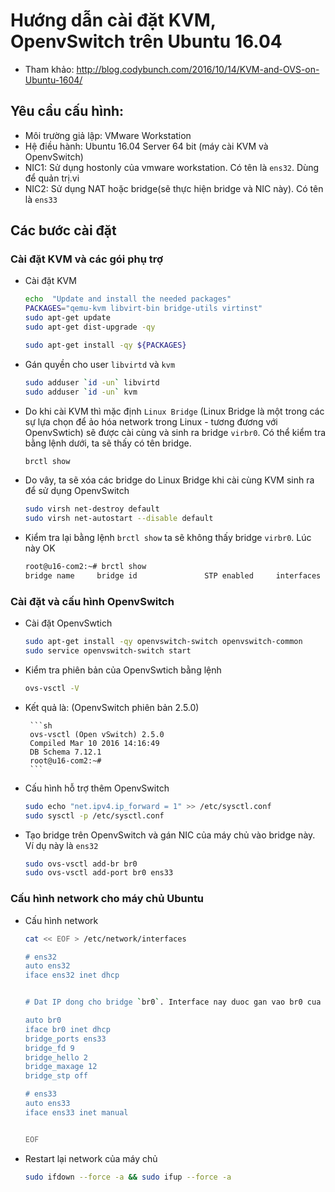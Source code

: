 # Hướng dẫn cài đặt KVM, OpenvSwitch trên Ubuntu 16.04

- Tham khảo: http://blog.codybunch.com/2016/10/14/KVM-and-OVS-on-Ubuntu-1604/

## Yêu cầu cấu hình:
- Môi trường giả lập: VMware Workstation 
- Hệ điều hành: Ubuntu 16.04 Server 64 bit (máy cài KVM và OpenvSwitch)
- NIC1: Sử dụng hostonly của vmware workstation. Có tên là `ens32`. Dùng để quản trị.vi 
- NIC2: Sử dụng NAT hoặc bridge(sẽ thực hiện bridge và NIC này). Có tên là `ens33`

## Các bước cài đặt
### Cài đặt KVM và các gói phụ trợ

- Cài đặt KVM
	```sh 
	echo  "Update and install the needed packages"
	PACKAGES="qemu-kvm libvirt-bin bridge-utils virtinst"
	sudo apt-get update
	sudo apt-get dist-upgrade -qy

	sudo apt-get install -qy ${PACKAGES}
	```

- Gán quyền cho user `libvirtd` và `kvm`
	```sh
	sudo adduser `id -un` libvirtd
	sudo adduser `id -un` kvm
	```

- Do khi cài KVM thì mặc định `Linux Bridge` (Linux Bridge là một trong các sự lựa chọn để ảo hóa network trong Linux - tương đương với OpenvSwtich) sẽ được cài cùng và sinh ra bridge `virbr0`. Có thể kiểm tra bằng lệnh dưới, ta sẽ thấy có tên bridge.
	```sh
	brctl show
	```

- Do vây, ta sẽ xóa các bridge do Linux Bridge khi cài cùng KVM sinh ra để sử dụng OpenvSwitch
	```sh
	sudo virsh net-destroy default 
	sudo virsh net-autostart --disable default
	```

- Kiểm tra lại bằng lệnh `brctl show` ta sẽ không thấy bridge `virbr0`. Lúc này OK
	```sh
	root@u16-com2:~# brctl show
	bridge name     bridge id               STP enabled     interfaces
	```


### Cài đặt và cấu hình OpenvSwitch

- Cài đặt OpenvSwtich
	```sh
	sudo apt-get install -qy openvswitch-switch openvswitch-common 
	sudo service openvswitch-switch start
	```

- Kiểm tra phiên bản của OpenvSwtich bằng lệnh
	```sh
	ovs-vsctl -V
	```

 - Kết quả là: (OpenvSwitch phiên bản 2.5.0)
 
	 	```sh
		ovs-vsctl (Open vSwitch) 2.5.0
		Compiled Mar 10 2016 14:16:49
		DB Schema 7.12.1
		root@u16-com2:~#
		```

- Cấu hình hỗ trợ thêm OpenvSwitch
	```sh
	sudo echo "net.ipv4.ip_forward = 1" >> /etc/sysctl.conf
	sudo sysctl -p /etc/sysctl.conf
	```

- Tạo bridge trên OpenvSwitch và gán NIC của máy chủ vào bridge này. Ví dụ này là `ens32`
	```sh
	sudo ovs-vsctl add-br br0
	sudo ovs-vsctl add-port br0 ens33
	```

### Cấu hình network cho máy chủ Ubuntu

- Cấu hình network 

	```sh
	cat << EOF > /etc/network/interfaces

	# ens32
	auto ens32
	iface ens32 inet dhcp


	# Dat IP dong cho bridge `br0`. Interface nay duoc gan vao br0 cua OpenvSwitch

	auto br0
	iface br0 inet dhcp
	bridge_ports ens33
	bridge_fd 9
	bridge_hello 2
	bridge_maxage 12
	bridge_stp off

	# ens33
	auto ens33
	iface ens33 inet manual


	EOF
	```

- Restart lại network của máy chủ

	```sh
	sudo ifdown --force -a && sudo ifup --force -a
	```